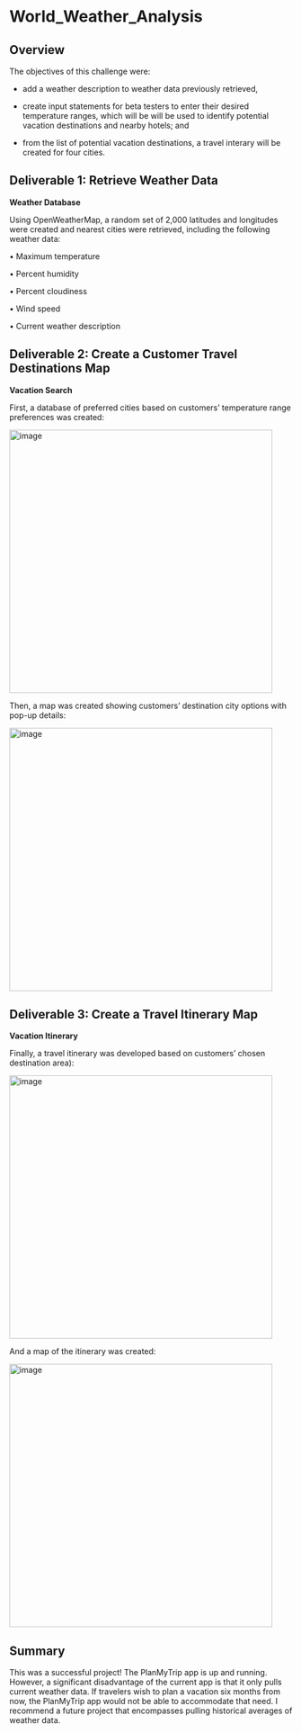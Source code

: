 # World_Weather_Analysis

## Overview

The objectives of this challenge were:

* add a weather description to weather data previously retrieved, 

* create input statements for beta testers to enter their desired temperature ranges, which will be will be used to identify potential vacation destinations and nearby hotels; and 

* from the list of potential vacation destinations, a travel interary will be created for four cities.

## Deliverable 1: Retrieve Weather Data

**Weather Database**

Using OpenWeatherMap, a random set of 2,000 latitudes and longitudes were created and nearest cities were retrieved, including the following weather data:

•	Maximum temperature

•	Percent humidity

•	Percent cloudiness

•	Wind speed

•	Current weather description

## Deliverable 2: Create a Customer Travel Destinations Map

**Vacation Search**

First, a database of preferred cities based on customers’ temperature range preferences was created:

<img width="468" alt="image" src="https://user-images.githubusercontent.com/97558998/159534346-f51ffb0d-c12e-4016-a13f-8fe97fe805e2.png">

Then, a map was created showing customers’ destination city options with pop-up details:

<img width="468" alt="image" src="https://user-images.githubusercontent.com/97558998/159534476-f6e416e7-d8d2-48b6-8414-e22b858ec8f7.png">

## Deliverable 3: Create a Travel Itinerary Map

**Vacation Itinerary**

Finally, a travel itinerary was developed based on customers’ chosen destination area):

<img width="468" alt="image" src="https://user-images.githubusercontent.com/97558998/159534638-1297bc7c-a1bb-4613-b369-6316c9475ee8.png">

And a map of the itinerary was created:

<img width="468" alt="image" src="https://user-images.githubusercontent.com/97558998/159534711-5e56f599-13c9-4d1e-a67e-541983c9d681.png">

## Summary

This was a successful project! The PlanMyTrip app is up and running. However, a significant disadvantage of the current app is that it only pulls current weather data. If travelers wish to plan a vacation six months from now, the PlanMyTrip app would not be able to accommodate that need. I recommend a future project that encompasses pulling historical averages of weather data.
